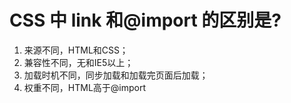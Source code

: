 # CSS 中 link 和@import 的区别是?

1. 来源不同，HTML和CSS；
2. 兼容性不同，无和IE5以上；
3. 加载时机不同，同步加载和加载完页面后加载； 
4. 权重不同，HTML高于@import

